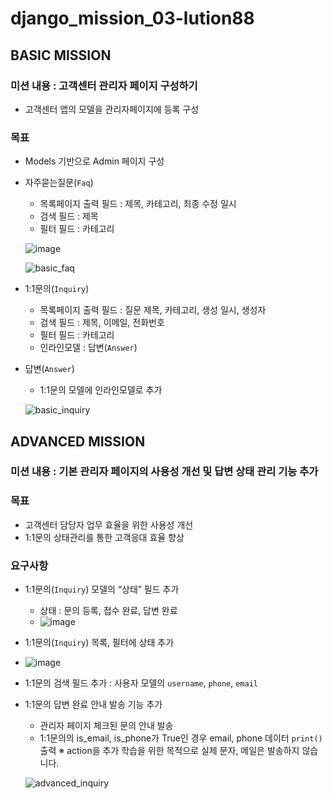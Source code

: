 # django_mission_03-lution88

## BASIC MISSION
### 미션 내용 : 고객센터 관리자 페이지 구성하기

- 고객센터 앱의 모델을 관리자페이지에 등록 구성

### 목표

- Models 기반으로 Admin 페이지 구성

- 자주묻는질문(`Faq`)
    - 목록페이지 출력 필드 : 제목, 카테고리, 최종 수정 일시
    - 검색 필드 : 제목
    - 필터 필드 : 카테고리

    ![image](https://user-images.githubusercontent.com/78908697/166296737-a5051021-52f3-4a67-b2c7-e64ee58ff208.png)
 

    ![basic_faq](https://user-images.githubusercontent.com/78908697/166300990-8ed6e121-2698-4e0b-b131-6d19a903eab5.gif)

- 1:1문의(`Inquiry`)
    - 목록페이지 출력 필드 : 질문 제목, 카테고리, 생성 일시, 생성자
    - 검색 필드 : 제목, 이메일, 전화번호
    - 필터 필드 : 카테고리
    - 인라인모델 : 답변(`Answer`)

- 답변(`Answer`)
    - 1:1문의 모델에 인라인모델로 추가

    ![basic_inquiry](https://user-images.githubusercontent.com/78908697/166303191-5e3e3522-698b-443b-ac83-a2d498b96c70.gif)


## ADVANCED MISSION
### 미션 내용 : 기본 관리자 페이지의 사용성 개선 및 답변 상태 관리 기능 추가

### 목표

- 고객센터 담당자 업무 효율을 위한 사용성 개선
- 1:1문의 상태관리를 통한 고객응대 효율 향상

### 요구사항

- 1:1문의(`Inquiry`) 모델의 “상태” 필드 추가
    - 상태 : 문의 등록, 접수 완료, 답변 완료
    - ![image](https://user-images.githubusercontent.com/78908697/166298672-fd224f3e-cadd-47be-a5fa-f802c9f6d0ce.png)
- 1:1문의(`Inquiry`) 목록, 필터에 상태 추가
- ![image](https://user-images.githubusercontent.com/78908697/166298524-7a73de87-b26a-47d7-938f-97af85fb0a09.png)
- 1:1문의 검색 필드 추가 : 사용자 모델의 `username`, `phone`, `email`
- 1:1문의 답변 완료 안내 발송 기능 추가
    - 관리자 페이지 체크된 문의 안내 발송
    - 1:1문의의 is_email, is_phone가 True인 경우 email, phone 데이터 `print()` 출력
        ※ action을 추가 학습을 위한 목적으로 실제 문자, 메일은 발송하지 않습니다.

    ![advanced_inquiry](https://user-images.githubusercontent.com/78908697/166305529-f6d7d97c-0fe8-40b0-bcec-b1f2cb37570d.gif)


